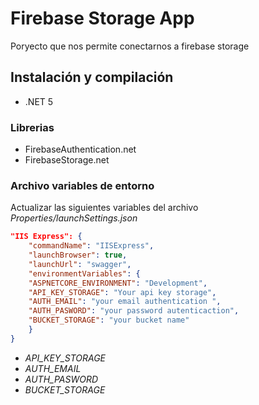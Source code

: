 # Firebase Storage App

Poryecto que nos permite conectarnos a firebase storage

## Instalación y compilación

* .NET 5

### Librerias

* FirebaseAuthentication.net
* FirebaseStorage.net

### Archivo variables de entorno

Actualizar las siguientes variables del archivo  _Properties/launchSettings.json_

```json
"IIS Express": {
    "commandName": "IISExpress",
    "launchBrowser": true,
    "launchUrl": "swagger",
    "environmentVariables": {
    "ASPNETCORE_ENVIRONMENT": "Development",
    "API_KEY_STORAGE": "Your api key storage",
    "AUTH_EMAIL": "your email authentication ",
    "AUTH_PASWORD": "your password autenticaction",
    "BUCKET_STORAGE": "your bucket name"
    }
}
```

* *API_KEY_STORAGE*
* *AUTH_EMAIL*
* *AUTH_PASWORD*
* *BUCKET_STORAGE*